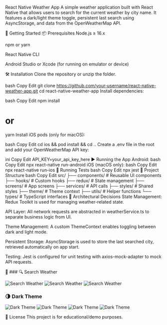 React Native Weather App
A simple weather application built with React Native that allows users to search for the current weather by city name. It features a dark/light theme toggle, persistent last search using AsyncStorage, and data from the OpenWeatherMap API.

🚀 Getting Started
📦 Prerequisites
Node.js ≥ 16.x

npm or yarn

React Native CLI

Android Studio or Xcode (for running on emulator or device)

🛠 Installation
Clone the repository or unzip the folder.

bash
Copy
Edit
git clone https://github.com/your-username/react-native-weather-app.git
cd react-native-weather-app
Install dependencies:

bash
Copy
Edit
npm install
# or
yarn
Install iOS pods (only for macOS):

bash
Copy
Edit
cd ios && pod install && cd ..
Create a .env file in the root and add your OpenWeatherMap API key:

ini
Copy
Edit
API_KEY=your_api_key_here
▶️ Running the App
Android:
bash
Copy
Edit
npx react-native run-android
iOS (macOS only):
bash
Copy
Edit
npx react-native run-ios
🧪 Running Tests
bash
Copy
Edit
npx jest
📂 Project Structure
bash
Copy
Edit
src/
├── components/        # Reusable UI components
├── hooks/             # Custom hooks
├── redux/             # State management
├── screens/           # App screens
├── services/          # API calls
├── styles/            # Shared styles
├── theme/             # Theme context
├── utils/             # Helper functions
└── types/             # TypeScript interfaces
🧱 Architectural Decisions
State Management: Redux Toolkit is used for managing weather-related state.

API Layer: All network requests are abstracted in weatherService.ts to separate business logic from UI.

Theme Management: A custom ThemeContext enables toggling between dark and light mode.

Persistent Storage: AsyncStorage is used to store the last searched city, retrieved automatically on app start.

Testing: Jest is configured for unit testing with axios-mock-adapter to mock API requests.

📸 ### 🔍 Search Weather

![Search Weather](assets/images/screenshot1.png)
![Search Weather](assets/images/screenshot2.png)
![Search Weather](assets/images/screenshot5.png)

### 🌗 Dark Theme

![Dark Theme](assets/images/screenshot3.png)
![Dark Theme](assets/images/screenshot4.png)
![Dark Theme](assets/images/screenshot6.png)
![Dark Theme](assets/images/screenshot7.png)

📜 License
This project is for educational/demo purposes.

